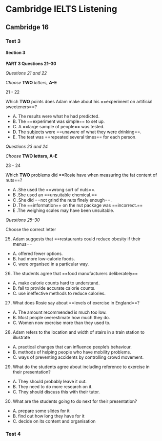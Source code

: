 # Cambridge IELTS Listening

## Cambridge 16

### Test 3

#### Section 3

**PART 3 Questions 21–30**

*Questions 21 and 22*

*Choose* **TWO** *letters,* **A–E**

21 - 22

Which **TWO** points does Adam make about his ==experiment on artificial sweeteners==?

* A. The results were what he had predicted.
* B. The ==experiment was simple== to set up.
* C. A ==large sample of people== was tested.
* D. The subjects were ==unaware of what they were drinking==.
* E. The test was ==repeated several times== for each person.

*Questions 23 and 24*

*Choose* **TWO letters, A–E**

23 - 24

Which **TWO** problems did ==Rosie have when measuring the fat content of nuts==?

* A .She used the ==wrong sort of nuts==.
* B .She used an ==unsuitable chemical.==
* C .She did ==not grind the nuts finely enough==.
* D .The ==information== on the nut package was ==incorrect.==
* E .The weighing scales may have been unsuitable.

*Questions 25–30*

Choose the correct letter

25. Adam suggests that ==restaurants could reduce obesity if their menus==

* A. offered fewer options.
* B. had more low-calorie foods.
* C. were organised in a particular way.

26. The students agree that ==food manufacturers deliberately==

* A. make calorie counts hard to understand.
* B. fail to provide accurate calorie counts.
* C. use ineffective methods to reduce calories.

27. What does Rosie say about ==levels of exercise in England==?

* A. The amount recommended is much too low.
* B. Most people overestimate how much they do.
* C. Women now exercise more than they used to.

28. Adam refers to the location and width of stairs in a train station to illustrate

* A. practical changes that can influence people’s behaviour.
* B. methods of helping people who have mobility problems.
* C. ways of preventing accidents by controlling crowd movement.

29. What do the students agree about including reference to exercise in their presentation?

* A. They should probably leave it out.
* B. They need to do more research on it.
* C. They should discuss this with their tutor.

30. What are the students going to do next for their presentation?

* A. prepare some slides for it
* B. find out how long they have for it
* C. decide on its content and organisation

### Test 4

